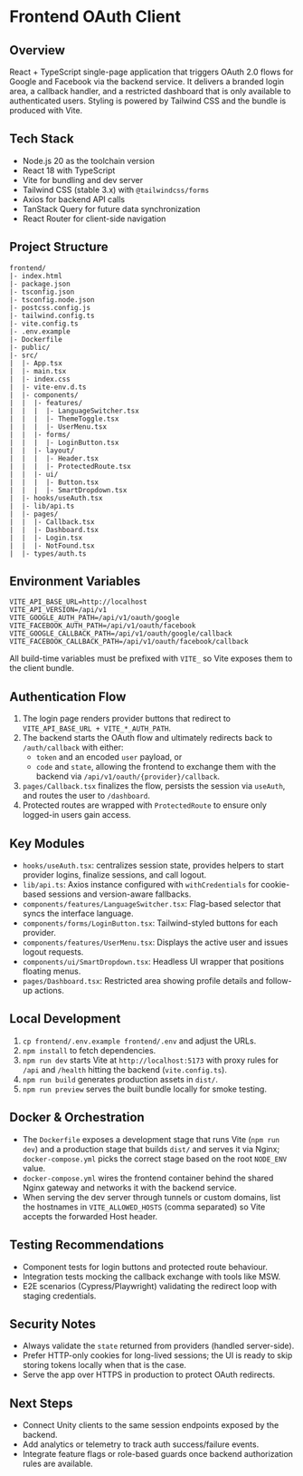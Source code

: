 # Frontend OAuth Client

## Overview
React + TypeScript single-page application that triggers OAuth 2.0 flows for Google and Facebook via the backend service. It delivers a branded login area, a callback handler, and a restricted dashboard that is only available to authenticated users. Styling is powered by Tailwind CSS and the bundle is produced with Vite.

## Tech Stack
- Node.js 20 as the toolchain version
- React 18 with TypeScript
- Vite for bundling and dev server
- Tailwind CSS (stable 3.x) with `@tailwindcss/forms`
- Axios for backend API calls
- TanStack Query for future data synchronization
- React Router for client-side navigation

## Project Structure
```
frontend/
|- index.html
|- package.json
|- tsconfig.json
|- tsconfig.node.json
|- postcss.config.js
|- tailwind.config.ts
|- vite.config.ts
|- .env.example
|- Dockerfile
|- public/
|- src/
|  |- App.tsx
|  |- main.tsx
|  |- index.css
|  |- vite-env.d.ts
|  |- components/
|  |  |- features/
|  |  |  |- LanguageSwitcher.tsx
|  |  |  |- ThemeToggle.tsx
|  |  |  |- UserMenu.tsx
|  |  |- forms/
|  |  |  |- LoginButton.tsx
|  |  |- layout/
|  |  |  |- Header.tsx
|  |  |  |- ProtectedRoute.tsx
|  |  |- ui/
|  |  |  |- Button.tsx
|  |  |  |- SmartDropdown.tsx
|  |- hooks/useAuth.tsx
|  |- lib/api.ts
|  |- pages/
|  |  |- Callback.tsx
|  |  |- Dashboard.tsx
|  |  |- Login.tsx
|  |  |- NotFound.tsx
|  |- types/auth.ts
```

## Environment Variables
```
VITE_API_BASE_URL=http://localhost
VITE_API_VERSION=/api/v1
VITE_GOOGLE_AUTH_PATH=/api/v1/oauth/google
VITE_FACEBOOK_AUTH_PATH=/api/v1/oauth/facebook
VITE_GOOGLE_CALLBACK_PATH=/api/v1/oauth/google/callback
VITE_FACEBOOK_CALLBACK_PATH=/api/v1/oauth/facebook/callback
```
All build-time variables must be prefixed with `VITE_` so Vite exposes them to the client bundle.

## Authentication Flow
1. The login page renders provider buttons that redirect to `VITE_API_BASE_URL + VITE_*_AUTH_PATH`.
2. The backend starts the OAuth flow and ultimately redirects back to `/auth/callback` with either:
   - `token` and an encoded `user` payload, or
   - `code` and `state`, allowing the frontend to exchange them with the backend via `/api/v1/oauth/{provider}/callback`.
3. `pages/Callback.tsx` finalizes the flow, persists the session via `useAuth`, and routes the user to `/dashboard`.
4. Protected routes are wrapped with `ProtectedRoute` to ensure only logged-in users gain access.

## Key Modules
- `hooks/useAuth.tsx`: centralizes session state, provides helpers to start provider logins, finalize sessions, and call logout.
- `lib/api.ts`: Axios instance configured with `withCredentials` for cookie-based sessions and version-aware fallbacks.
- `components/features/LanguageSwitcher.tsx`: Flag-based selector that syncs the interface language.
- `components/forms/LoginButton.tsx`: Tailwind-styled buttons for each provider.
- `components/features/UserMenu.tsx`: Displays the active user and issues logout requests.
- `components/ui/SmartDropdown.tsx`: Headless UI wrapper that positions floating menus.
- `pages/Dashboard.tsx`: Restricted area showing profile details and follow-up actions.

## Local Development
1. `cp frontend/.env.example frontend/.env` and adjust the URLs.
2. `npm install` to fetch dependencies.
3. `npm run dev` starts Vite at `http://localhost:5173` with proxy rules for `/api` and `/health` hitting the backend (`vite.config.ts`).
4. `npm run build` generates production assets in `dist/`.
5. `npm run preview` serves the built bundle locally for smoke testing.

## Docker & Orchestration
- The `Dockerfile` exposes a development stage that runs Vite (`npm run dev`) and a production stage that builds `dist/` and serves it via Nginx; `docker-compose.yml` picks the correct stage based on the root `NODE_ENV` value.
- `docker-compose.yml` wires the frontend container behind the shared Nginx gateway and networks it with the backend service.
- When serving the dev server through tunnels or custom domains, list the hostnames in `VITE_ALLOWED_HOSTS` (comma separated) so Vite accepts the forwarded Host header.

## Testing Recommendations
- Component tests for login buttons and protected route behaviour.
- Integration tests mocking the callback exchange with tools like MSW.
- E2E scenarios (Cypress/Playwright) validating the redirect loop with staging credentials.

## Security Notes
- Always validate the `state` returned from providers (handled server-side).
- Prefer HTTP-only cookies for long-lived sessions; the UI is ready to skip storing tokens locally when that is the case.
- Serve the app over HTTPS in production to protect OAuth redirects.

## Next Steps
- Connect Unity clients to the same session endpoints exposed by the backend.
- Add analytics or telemetry to track auth success/failure events.
- Integrate feature flags or role-based guards once backend authorization rules are available.
